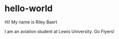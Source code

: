 # hello-world

Hi! My name is Riley Baert

I am an aviation student at Lewis University.
Go Flyers!
